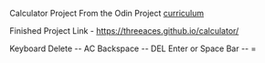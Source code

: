 Calculator Project
From the Odin Project [curriculum](https://www.theodinproject.com/courses/web-development-101/lessons/calculator?ref=lnav)

Finished Project Link - https://threeaces.github.io/calculator/

Keyboard 
Delete -- AC
Backspace -- DEL
Enter or Space Bar -- =
